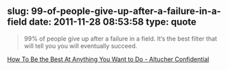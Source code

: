 slug: 99-of-people-give-up-after-a-failure-in-a-field
date: 2011-11-28 08:53:58
type: quote
---

> 99% of people give up after a failure in a field. It’s the best filter that will tell you you will eventually succeed.

[How To Be the Best At Anything You Want to Do - Altucher Confidential](http://www.jamesaltucher.com/2011/11/how-to-be-the-best-at-anything-you-want-to-do/)
